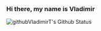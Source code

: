 ### Hi there, my name is Vladimir

<img align="left" alt="githubVladimirT's Github Status" src="https://github-readme-stats.vercel.app/api?username=githubVladimirT&show_icons=true" />